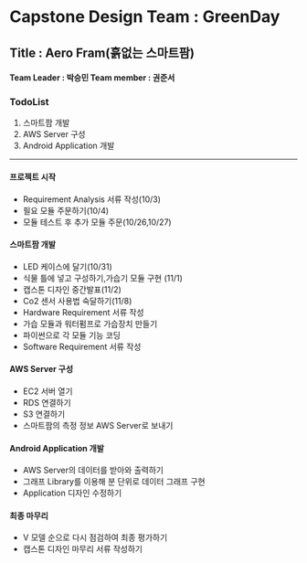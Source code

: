 # Capstone Design Team : GreenDay
## Title : Aero Fram(흙없는 스마트팜)
#### Team Leader : 박승민  Team member : 권준서

### TodoList
1. 스마트팜 개발
2. AWS Server 구성
3. Android Application 개발
---
#### 프로젝트 시작
- Requirement Analysis 서류 작성(10/3)
- 필요 모듈 주문하기(10/4)
- 모듈 테스트 후 추가 모듈 주문(10/26,10/27)
#### 스마트팜 개발
- LED 케이스에 달기(10/31)
- 식물 틀에 넣고 구성하기,가습기 모듈 구현 (11/1)
- 캡스톤 디자인 중간발표(11/2)
- Co2 센서 사용법 숙달하기(11/8)
- Hardware Requirement 서류 작성
- 가습 모듈과 워터펌프로 가습장치 만들기
- 파이썬으로 각 모듈 기능 코딩
- Software Requirement 서류 작성
#### AWS Server 구성
- EC2 서버 열기
- RDS 연결하기
- S3 연결하기
- 스마트팜의 측정 정보 AWS Server로 보내기
#### Android Application 개발
- AWS Server의 데이터를 받아와 출력하기
- 그래프 Library를 이용해 분 단위로 데이터 그래프 구현
- Application 디자인 수정하기
#### 최종 마무리
- V 모델 순으로 다시 점검하여 최종 평가하기
- 캡스톤 디자인 마무리 서류 작성하기

